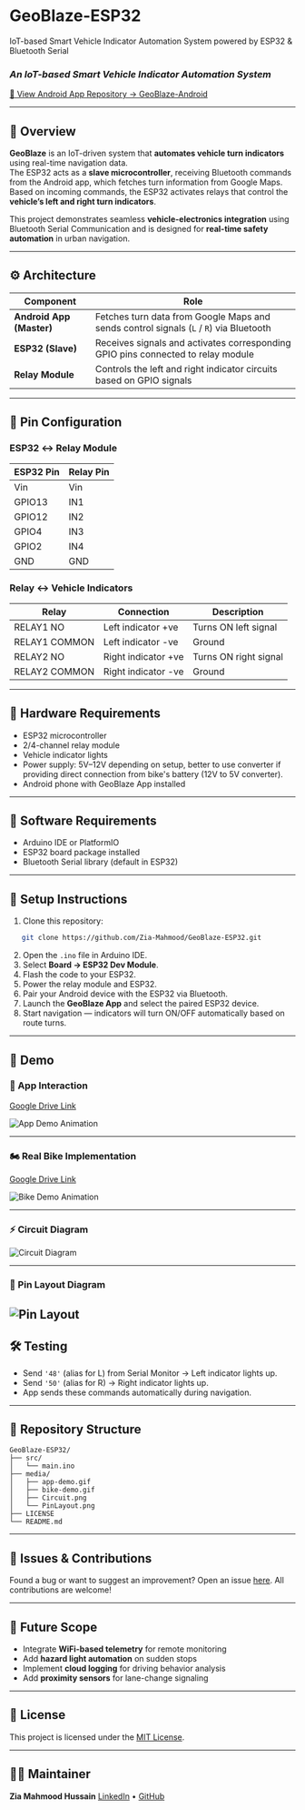 # GeoBlaze-ESP32
IoT-based Smart Vehicle Indicator Automation System powered by ESP32 &amp; Bluetooth Serial
 
### *An IoT-based Smart Vehicle Indicator Automation System*

[🔗 View Android App Repository → GeoBlaze-Android](https://github.com/Zia-Mahmood/GeoBlaze-Android)

---

## 📘 Overview
**GeoBlaze** is an IoT-driven system that **automates vehicle turn indicators** using real-time navigation data.  
The ESP32 acts as a **slave microcontroller**, receiving Bluetooth commands from the Android app, which fetches turn information from Google Maps.  
Based on incoming commands, the ESP32 activates relays that control the **vehicle’s left and right turn indicators**.

This project demonstrates seamless **vehicle-electronics integration** using Bluetooth Serial Communication and is designed for **real-time safety automation** in urban navigation.

---

## ⚙️ Architecture

| Component | Role |
|------------|------|
| **Android App (Master)** | Fetches turn data from Google Maps and sends control signals (`L` / `R`) via Bluetooth |
| **ESP32 (Slave)** | Receives signals and activates corresponding GPIO pins connected to relay module |
| **Relay Module** | Controls the left and right indicator circuits based on GPIO signals |

---

## 🔌 Pin Configuration

### ESP32 ↔ Relay Module
| ESP32 Pin | Relay Pin |
|------------|------------|
| Vin | Vin |
| GPIO13 | IN1 |
| GPIO12 | IN2 |
| GPIO4 | IN3 |
| GPIO2 | IN4 |
| GND | GND |

### Relay ↔ Vehicle Indicators
| Relay | Connection | Description |
|--------|-------------|-------------|
| RELAY1 NO | Left indicator +ve | Turns ON left signal |
| RELAY1 COMMON | Left indicator -ve | Ground |
| RELAY2 NO | Right indicator +ve | Turns ON right signal |
| RELAY2 COMMON | Right indicator -ve | Ground |

---

## 🧰 Hardware Requirements
- ESP32 microcontroller  
- 2/4-channel relay module  
- Vehicle indicator lights  
- Power supply: 5V–12V depending on setup, better to use converter if providing direct connection from bike's battery (12V to 5V converter).
- Android phone with GeoBlaze App installed  

---

## 🧩 Software Requirements
- Arduino IDE or PlatformIO  
- ESP32 board package installed  
- Bluetooth Serial library (default in ESP32)  

---

## 🚀 Setup Instructions
1. Clone this repository:
```bash
   git clone https://github.com/Zia-Mahmood/GeoBlaze-ESP32.git
````

2. Open the `.ino` file in Arduino IDE.
3. Select **Board → ESP32 Dev Module**.
4. Flash the code to your ESP32.
5. Power the relay module and ESP32.
6. Pair your Android device with the ESP32 via Bluetooth.
7. Launch the **GeoBlaze App** and select the paired ESP32 device.
8. Start navigation — indicators will turn ON/OFF automatically based on route turns.

---

## 🧪 Demo

### 📱 App Interaction
[Google Drive Link](https://drive.google.com/file/d/1WtmUDDjg7xVTShBiGUPVRhIEMigdYvJX/view?usp=sharing)

![App Demo Animation](./media/app-demo.gif)

---

### 🏍️ Real Bike Implementation 
[Google Drive Link](https://drive.google.com/file/d/1k_8Ny_jzUUArPhIODR5X-xLXiLAKU4JY/view?usp=sharing)

![Bike Demo Animation](./media/bike-demo.gif)

---

### ⚡ Circuit Diagram
![Circuit Diagram](./media/Circuit.png)

---

### 🧭 Pin Layout Diagram
![Pin Layout](./media/PinLayout.png)
---

## 🛠️ Testing

* Send `'48'` (alias for L) from Serial Monitor → Left indicator lights up.
* Send `'50'` (alias for R) → Right indicator lights up.
* App sends these commands automatically during navigation.

---

## 🧱 Repository Structure

```
GeoBlaze-ESP32/
├── src/
│   └── main.ino
├── media/
│   ├── app-demo.gif
│   ├── bike-demo.gif
│   ├── Circuit.png
│   └── PinLayout.png
├── LICENSE
└── README.md
```
---

## 💬 Issues & Contributions

Found a bug or want to suggest an improvement?
Open an issue [here](https://github.com/Zia-Mahmood/GeoBlaze-ESP32/issues).
All contributions are welcome!

---

## 🔭 Future Scope

* Integrate **WiFi-based telemetry** for remote monitoring
* Add **hazard light automation** on sudden stops
* Implement **cloud logging** for driving behavior analysis
* Add **proximity sensors** for lane-change signaling

---

## 📜 License

This project is licensed under the [MIT License](LICENSE).

---

## 👨‍💻 Maintainer

**Zia Mahmood Hussain**
[LinkedIn](https://www.linkedin.com/in/zia-mahmood-hussain/) • [GitHub](https://github.com/Zia-Mahmood)

